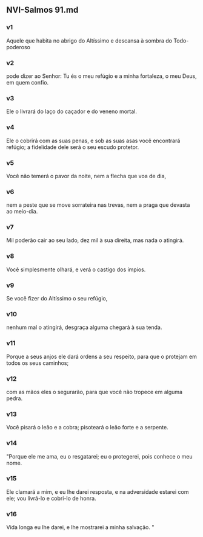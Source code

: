 ## NVI-Salmos 91.md
### v1
 Aquele que habita no abrigo do Altíssimo e descansa à sombra do Todo-poderoso
### v2
 pode dizer ao Senhor: Tu és o meu refúgio e a minha fortaleza, o meu Deus, em quem confio.
### v3
 Ele o livrará do laço do caçador e do veneno mortal.
### v4
 Ele o cobrirá com as suas penas, e sob as suas asas você encontrará refúgio; a fidelidade dele será o seu escudo protetor.
### v5
 Você não temerá o pavor da noite, nem a flecha que voa de dia,
### v6
 nem a peste que se move sorrateira nas trevas, nem a praga que devasta ao meio-dia.
### v7
 Mil poderão cair ao seu lado, dez mil à sua direita, mas nada o atingirá.
### v8
 Você simplesmente olhará, e verá o castigo dos ímpios.
### v9
 Se você fizer do Altíssimo o seu refúgio,
### v10
 nenhum mal o atingirá, desgraça alguma chegará à sua tenda.
### v11
 Porque a seus anjos ele dará ordens a seu respeito, para que o protejam em todos os seus caminhos;
### v12
 com as mãos eles o segurarão, para que você não tropece em alguma pedra.
### v13
 Você pisará o leão e a cobra; pisoteará o leão forte e a serpente.
### v14
 "Porque ele me ama, eu o resgatarei; eu o protegerei, pois conhece o meu nome.
### v15
 Ele clamará a mim, e eu lhe darei resposta, e na adversidade estarei com ele; vou livrá-lo e cobri-lo de honra.
### v16
 Vida longa eu lhe darei, e lhe mostrarei a minha salvação. "
